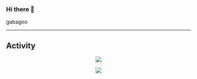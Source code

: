 ### Hi there 👋

gabagoo


---

## Activity

<p align="center">
  <a href="https://wakatime.com"><img src="https://wakatime.com/share/@Flop/c5df46d4-2140-4199-884c-1c77a1fa0fdd.png" /></a>
</p>


<p align="center">
  <a href="https://wakatime.com"><img src="https://wakatime.com/share/@Flop/f541758a-228a-4d07-b5a1-6914e5798816.png" /></a>
</p>
